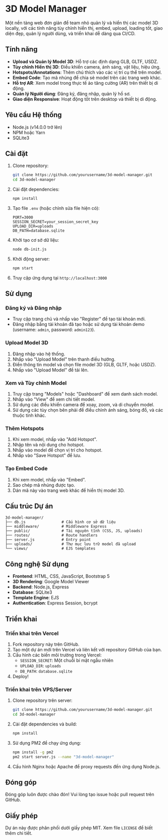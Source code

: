 # 3D Model Manager

Một nền tảng web đơn giản để team nhỏ quản lý và hiển thị các model 3D locally, với các tính năng tùy chỉnh hiển thị, embed, upload, loading tốt, giao diện đẹp, quản lý người dùng, và triển khai dễ dàng qua CI/CD.

## Tính năng

- **Upload và Quản lý Model 3D**: Hỗ trợ các định dạng GLB, GLTF, USDZ.
- **Tùy chỉnh Hiển thị 3D**: Điều khiển camera, ánh sáng, vật liệu, hiệu ứng.
- **Hotspots/Annotations**: Thêm chú thích vào các vị trí cụ thể trên model.
- **Embed Code**: Tạo mã nhúng để chia sẻ model trên các trang web khác.
- **Hỗ trợ AR**: Xem model trong thực tế ảo tăng cường (AR) trên thiết bị di động.
- **Quản lý Người dùng**: Đăng ký, đăng nhập, quản lý hồ sơ.
- **Giao diện Responsive**: Hoạt động tốt trên desktop và thiết bị di động.

## Yêu cầu Hệ thống

- Node.js (v14.0.0 trở lên)
- NPM hoặc Yarn
- SQLite3

## Cài đặt

1. Clone repository:
   ```bash
   git clone https://github.com/yourusername/3d-model-manager.git
   cd 3d-model-manager
   ```

2. Cài đặt dependencies:
   ```bash
   npm install
   ```

3. Tạo file `.env` (hoặc chỉnh sửa file hiện có):
   ```
   PORT=3000
   SESSION_SECRET=your_session_secret_key
   UPLOAD_DIR=uploads
   DB_PATH=database.sqlite
   ```

4. Khởi tạo cơ sở dữ liệu:
   ```bash
   node db-init.js
   ```

5. Khởi động server:
   ```bash
   npm start
   ```

6. Truy cập ứng dụng tại `http://localhost:3000`

## Sử dụng

### Đăng ký và Đăng nhập

- Truy cập trang chủ và nhấp vào "Register" để tạo tài khoản mới.
- Đăng nhập bằng tài khoản đã tạo hoặc sử dụng tài khoản demo (username: `admin`, password: `admin123`).

### Upload Model 3D

1. Đăng nhập vào hệ thống.
2. Nhấp vào "Upload Model" trên thanh điều hướng.
3. Điền thông tin model và chọn file model 3D (GLB, GLTF, hoặc USDZ).
4. Nhấp vào "Upload Model" để tải lên.

### Xem và Tùy chỉnh Model

1. Truy cập trang "Models" hoặc "Dashboard" để xem danh sách model.
2. Nhấp vào "View" để xem chi tiết model.
3. Sử dụng các điều khiển camera để xoay, zoom, và di chuyển model.
4. Sử dụng các tùy chọn bên phải để điều chỉnh ánh sáng, bóng đổ, và các thuộc tính khác.

### Thêm Hotspots

1. Khi xem model, nhấp vào "Add Hotspot".
2. Nhập tên và nội dung cho hotspot.
3. Nhấp vào model để chọn vị trí cho hotspot.
4. Nhấp vào "Save Hotspot" để lưu.

### Tạo Embed Code

1. Khi xem model, nhấp vào "Embed".
2. Sao chép mã nhúng được tạo.
3. Dán mã này vào trang web khác để hiển thị model 3D.

## Cấu trúc Dự án

```
3d-model-manager/
├── db.js                # Cấu hình cơ sở dữ liệu
├── middleware/          # Middleware Express
├── public/              # Tài nguyên tĩnh (CSS, JS, uploads)
├── routes/              # Route handlers
├── server.js            # Entry point
├── uploads/             # Thư mục lưu trữ model đã upload
└── views/               # EJS templates
```

## Công nghệ Sử dụng

- **Frontend**: HTML, CSS, JavaScript, Bootstrap 5
- **3D Rendering**: Google Model Viewer
- **Backend**: Node.js, Express
- **Database**: SQLite3
- **Template Engine**: EJS
- **Authentication**: Express Session, bcrypt

## Triển khai

### Triển khai trên Vercel

1. Fork repository này trên GitHub.
2. Tạo một dự án mới trên Vercel và liên kết với repository GitHub của bạn.
3. Cấu hình các biến môi trường trong Vercel:
   - `SESSION_SECRET`: Một chuỗi bí mật ngẫu nhiên
   - `UPLOAD_DIR`: `uploads`
   - `DB_PATH`: `database.sqlite`
4. Deploy!

### Triển khai trên VPS/Server

1. Clone repository trên server:
   ```bash
   git clone https://github.com/yourusername/3d-model-manager.git
   cd 3d-model-manager
   ```

2. Cài đặt dependencies và build:
   ```bash
   npm install
   ```

3. Sử dụng PM2 để chạy ứng dụng:
   ```bash
   npm install -g pm2
   pm2 start server.js --name "3d-model-manager"
   ```

4. Cấu hình Nginx hoặc Apache để proxy requests đến ứng dụng Node.js.

## Đóng góp

Đóng góp luôn được chào đón! Vui lòng tạo issue hoặc pull request trên GitHub.

## Giấy phép

Dự án này được phân phối dưới giấy phép MIT. Xem file `LICENSE` để biết thêm chi tiết. 